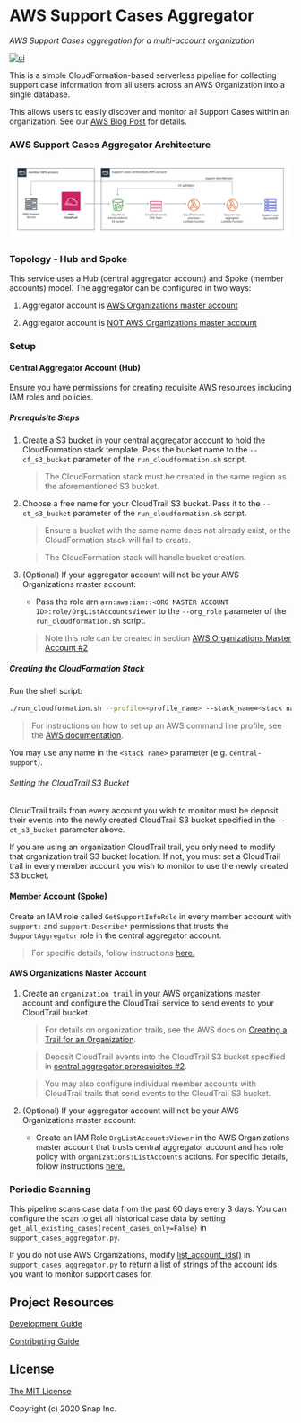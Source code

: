 # AWS Support Cases Aggregator
_AWS Support Cases aggregation for a multi-account organization_

[![ci](https://github.com/Snapchat/aws-support-tickets-aggregator/workflows/ci/badge.svg?branch=master)](https://github.com/Snapchat/aws-support-tickets-aggregator/actions?query=workflow%3Aci+branch%3Amaster)

This is a simple CloudFormation-based serverless pipeline for collecting support case information from all users across an AWS Organization into a single database.

This allows users to easily discover and monitor all Support Cases within an organization. See our [AWS Blog Post](https://aws.amazon.com/blogs/mt/) for details.

### AWS Support Cases Aggregator Architecture
![aws-support-cases-aggregator-pipeline-diagram](docs/images/support-cases-aggregator-pipeline.png)


### Topology - Hub and Spoke
This service uses a Hub (central aggregator account) and Spoke (member accounts) model.
The aggregator can be configured in two ways:

1. Aggregator account is [AWS Organizations master account](docs/hub-spoke-topology.md#using-org-master-as-central-aggregator-account)

2. Aggregator account is [NOT AWS Organizations master account](docs/hub-spoke-topology.md#using-separate-org-master-and-central-aggregator-accounts)


### Setup
#### Central Aggregator Account (Hub)
Ensure you have permissions for creating requisite AWS resources including IAM roles and policies.

##### Prerequisite Steps
1. Create a S3 bucket in your central aggregator account to hold the CloudFormation stack template. Pass the bucket name to the `--cf_s3_bucket` parameter of the `run_cloudformation.sh` script.

    > The CloudFormation stack must be created in the same region as the aforementioned S3 bucket.

2. Choose a free name for your CloudTrail S3 bucket. Pass it to the `--ct_s3_bucket` parameter of the `run_cloudformation.sh` script.

    > Ensure a bucket with the same name does not already exist, or the CloudFormation stack will fail to create.

    > The CloudFormation stack will handle bucket creation.

3. (Optional) If your aggregator account will not be your AWS Organizations master account:
    * Pass the role arn `arn:aws:iam::<ORG MASTER ACCOUNT ID>:role/OrgListAccountsViewer` to the `--org_role` parameter of the `run_cloudformation.sh` script.
    > Note this role can be created in section [AWS Organizations Master Account #2](#aws-organizations-master-account)

##### Creating the CloudFormation Stack
Run the shell script:

```bash
./run_cloudformation.sh --profile=<profile_name> --stack_name=<stack name> --cf_region=<cloudformation region> --cf_s3_bucket=<cloudformation s3 bucket> --ct_s3_bucket=<cloudtrail S3 bucket> [--template_file=<template file> --org_role=<org master role>]
```

> For instructions on how to set up an AWS command line profile, see the [AWS documentation](https://docs.aws.amazon.com/cli/latest/userguide/cli-configure-profiles.html).

You may use any name in the `<stack name>` parameter (e.g. `central-support`).

###### Setting the CloudTrail S3 Bucket
CloudTrail trails from every account you wish to monitor must be deposit their events into the newly created CloudTrail S3 bucket specified in the `--ct_s3_bucket` parameter above.

If you are using an organization CloudTrail trail, you only need to modify that organization trail S3 bucket location. If not, you must set a CloudTrail trail in every member account you wish to monitor to use the newly created S3 bucket.

#### Member Account (Spoke)
Create an IAM role called `GetSupportInfoRole` in every member account with `support:` and `support:Describe*` permissions that trusts the `SupportAggregator` role in the central aggregator account.

> For specific details, follow instructions [here.](docs/member_acc_role_setup.md)


#### AWS Organizations Master Account
1. Create an `organization trail` in your AWS organizations master account and configure the CloudTrail service to send events to your CloudTrail bucket.
    > For details on organization trails, see the AWS docs on [Creating a Trail for an Organization](https://docs.aws.amazon.com/awscloudtrail/latest/userguide/creating-trail-organization.html).

    > Deposit CloudTrail events into the CloudTrail S3 bucket specified in [central aggregator prerequisites #2](#prerequisite-steps).

    > You may also configure individual member accounts with CloudTrail trails that send events to the CloudTrail S3 bucket.

2. (Optional) If your aggregator account will not be your AWS Organizations master account:
    * Create an IAM Role `OrgListAccountsViewer` in the AWS Organizations master account that trusts central aggregator account and has role policy with `organizations:ListAccounts` actions. For specific details, follow instructions [here.](docs/org_master_role_setup.md)


### Periodic Scanning
This pipeline scans case data from the past 60 days every 3 days. You can configure the scan to get all historical case data by setting `get_all_existing_cases(recent_cases_only=False)` in `support_cases_aggregator.py`.

If you do not use AWS Organizations, modify [list_account_ids()](src/support_cases_aggregator.py#L31) in `support_cases_aggregator.py` to return a list of strings of the account ids you want to monitor support cases for.

## Project Resources
[Development Guide](./docs/development.md)

[Contributing Guide](./CONTRIBUTING.md)

## License

[The MIT License](http://opensource.org/licenses/MIT)

Copyright (c) 2020 Snap Inc.
